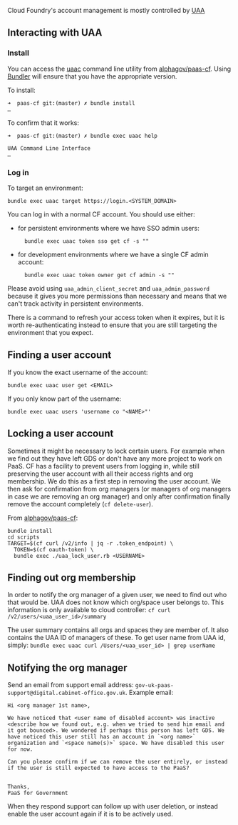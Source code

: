 Cloud Foundry's account management is mostly controlled by [UAA][]

[UAA]: https://github.com/cloudfoundry/uaa

## Interacting with UAA

### Install

You can access the [uaac][] command line utility from
[alphagov/paas-cf][paas-cf]. Using [Bundler][] will ensure that you have the
appropriate version.

[uaac]: https://github.com/cloudfoundry/cf-uaac
[paas-cf]: https://github.com/alphagov/paas-cf
[Bundler]: http://bundler.io/

To install:
```
➜  paas-cf git:(master) ✗ bundle install
…
```

To confirm that it works:
```
➜  paas-cf git:(master) ✗ bundle exec uaac help

UAA Command Line Interface
…
```

### Log in

To target an environment:

    bundle exec uaac target https://login.<SYSTEM_DOMAIN>

You can log in with a normal CF account. You should use either:

- for persistent environments where we have SSO admin users:

        bundle exec uaac token sso get cf -s ""

- for development environments where we have a single CF admin account:

        bundle exec uaac token owner get cf admin -s ""

Please avoid using `uaa_admin_client_secret` and `uaa_admin_password`
because it gives you more permissions than necessary and means that we can't
track activity in persistent environments.

There is a command to refresh your access token when it expires, but it is
worth re-authenticating instead to ensure that you are still targeting the
environment that you expect.

## Finding a user account

If you know the exact username of the account:

    bundle exec uaac user get <EMAIL>

If you only know part of the username:

    bundle exec uaac users 'username co "<NAME>"'

## Locking a user account

Sometimes it might be necessary to lock certain users. For example when we find out they have left GDS or don't have any more project to work on PaaS. CF has a facility to prevent users from logging in, while still preserving the user account with all their access rights and org membership. We do this as a first step in removing the user account. We then ask for confirmation from org managers (or managers of org managers in case we are removing an org manager) and only after confirmation finally remove the account completely (`cf delete-user`).

From [alphagov/paas-cf](https://github.com/alphagov/paas-cf):
```
bundle install
cd scripts
TARGET=$(cf curl /v2/info | jq -r .token_endpoint) \
  TOKEN=$(cf oauth-token) \
  bundle exec ./uaa_lock_user.rb <USERNAME>
```

## Finding out org membership

In order to notify the org manager of a given user, we need to find out who that would be. UAA does not know which org/space user belongs to. This information is only available to cloud controller: `cf curl /v2/users/<uaa_user_id>/summary`

The user summary contains all orgs and spaces they are member of. It also contains the UAA ID of managers of these. To get user name from UAA id, simply: `bundle exec uaac curl /Users/<uaa_user_id> | grep userName`

## Notifying the org manager

Send an email from support email address: `gov-uk-paas-support@digital.cabinet-office.gov.uk`. Example email:

```
Hi <org manager 1st name>,

We have noticed that <user name of disabled account> was inactive <describe how we found out, e.g. when we tried to send him email and it got bounced>. We wondered if perhaps this person has left GDS. We have noticed this user still has an account in `<org name>` organization and `<space name(s)>` space. We have disabled this user for now.

Can you please confirm if we can remove the user entirely, or instead if the user is still expected to have access to the PaaS?


Thanks,
PaaS for Government
```

When they respond support can follow up with user deletion, or instead enable the user account again if it is to be actively used.
